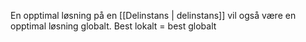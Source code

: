 En opptimal løsning på en [[Delinstans | delinstans]] vil også være en opptimal løsning globalt. Best lokalt = best globalt
